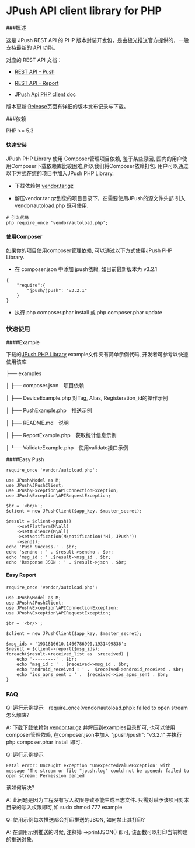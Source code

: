 <h1>JPush API client library for PHP</h1>

###概述

这是 JPush REST API 的 PHP 版本封装开发包，是由极光推送官方提供的，一般支持最新的 API 功能。


对应的 REST API 文档：

+ [REST API - Push](../rest_api_v3_push/)

+ [REST API - Report](../rest_api_v3_report/)

+ [JPush Api PHP client doc](https://github.com/jpush/jpush-api-php-client/blob/master/doc/api.md)

版本更新:[Release](../../resources/#sdk_1)页面有详细的版本发布记录与下载。

###依赖

PHP >= 5.3

#### 快速安装

JPush PHP Library 使用 Composer管理项目依赖, 鉴于某些原因, 国内的用户使用Composer下载依赖库比较困难,所以我们将Composer依赖打包. 用户可以通过以下方式在您的项目中加入JPush PHP Library.


* 下载依赖包 [vendor.tar.gz](http://jpushsdk.qiniudn.com/vendor.tar.gz)

* 解压vendor.tar.gz到您的项目目录下，在需要使用JPush的源文件头部 引入 vendor/autoload.php 既可使用.

```
# 引入代码
php require_once 'vendor/autoload.php';
```

#### 使用Composer 

如果你的项目使用composer管理依赖, 可以通过以下方式使用JPush PHP Library.

* 在 composer.json 中添加 jpush依赖, 如目前最新版本为 v3.2.1

```
{
    "require":{
        "jpush/jpush": "v3.2.1"
    }
}
```

* 执行 php composer.phar install 或 php composer.phar update


### 快速使用

####Example


下载的[JPush PHP Library](http://docs.jpush.cn/download/attachments/2228302/jpush-api-php-client-3.2.2.zip?version=1&modificationDate=1422968810000) example文件夹有简单示例代码, 开发者可参考以快速使用该库


├── examples

│   ├── composer.json　项目依赖

│   ├── DeviceExample.php 对Tag, Alias, Registeration_id的操作示例

│   ├── PushExample.php　推送示例

│   ├── README.md　说明

│   ├── ReportExample.php　获取统计信息示例

│   └── ValidateExample.php　使用validate接口示例




####Easy Push

```
require_once 'vendor/autoload.php';

use JPush\Model as M;
use JPush\JPushClient;
use JPush\Exception\APIConnectionException;
use JPush\Exception\APIRequestException;

$br = '<br/>';
$client = new JPushClient($app_key, $master_secret);

$result = $client->push()
    ->setPlatform(M\all)
    ->setAudience(M\all)
    ->setNotification(M\notification('Hi, JPush'))
    ->send();
echo 'Push Success.' . $br;
echo 'sendno : ' . $result->sendno . $br;
echo 'msg_id : ' .$result->msg_id . $br;
echo 'Response JSON : ' . $result->json . $br;
```

#### Easy Report

```
require_once 'vendor/autoload.php';

use JPush\Model as M;
use JPush\JPushClient;
use JPush\Exception\APIConnectionException;
use JPush\Exception\APIRequestException;

$br = '<br/>';

$client = new JPushClient($app_key, $master_secret);

$msg_ids = '1931816610,1466786990,1931499836';
$result = $client->report($msg_ids);
foreach($result->received_list as  $received) {
    echo '---------' . $br;
    echo 'msg_id : ' . $received->msg_id . $br;
    echo 'android_received : ' .  $received->android_received . $br;
    echo 'ios_apns_sent : ' .  $received->ios_apns_sent . $br;
}
```


### FAQ
Q: 运行示例提示　require_once(vendor/autoload.php): failed to open stream 怎么解决?

A: 下载下载依赖包 [vendor.tar.gz](http://jpushsdk.qiniudn.com/vendor.tar.gz) 并解压到examples目录即可, 也可以使用composer管理依赖, 在composer.json中加入 "jpush/jpush": "v3.2.1" 并执行 php composer.phar install 即可.


Q: 运行示例提示

```
Fatal error: Uncaught exception 'UnexpectedValueException' with message 'The stream or file "jpush.log" could not be opened: failed to open stream: Permission denied
```
该如何解决?

A: 此问题是因为工程没有写入权限导致不能生成日志文件. 只需对赋予该项目对本目录的写入权限即可,如 sudo chmod 777 example

Q: 使用示例每次推送都会打印推送的JSON, 如何禁止其打印?

A: 在调用示例推送的时候, 注释掉 ->printJSON() 即可, 该函数可以打印当前构建的推送对象.